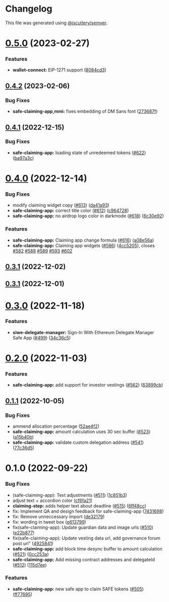 # Changelog

This file was generated using [@jscutlery/semver](https://github.com/jscutlery/semver).

# [0.5.0](https://github.com/safe-global/safe-react-apps/compare/safe-claiming-app-0.4.2...safe-claiming-app-0.5.0) (2023-02-27)


### Features

* **wallet-connect:** EIP-1271 support ([8084cd3](https://github.com/safe-global/safe-react-apps/commit/8084cd36ca19fb740db740d3279774f6e3e1b890))



## [0.4.2](https://github.com/safe-global/safe-react-apps/compare/safe-claiming-app-0.4.1...safe-claiming-app-0.4.2) (2023-02-06)


### Bug Fixes

* **safe-claiming-app,mmi:** fixes embedding of DM Sans font ([273687f](https://github.com/safe-global/safe-react-apps/commit/273687f4a2f3333c55a0b89b4d5abec16155728f))



## [0.4.1](https://github.com/safe-global/safe-react-apps/compare/safe-claiming-app-0.4.0...safe-claiming-app-0.4.1) (2022-12-15)


### Bug Fixes

* **safe-claiming-app:** loading state of unredeemed tokens ([#622](https://github.com/safe-global/safe-react-apps/issues/622)) ([ba97a3c](https://github.com/safe-global/safe-react-apps/commit/ba97a3c0cdce1e7a83d9a1f0b7d67e5d0796df74))



# [0.4.0](https://github.com/safe-global/safe-react-apps/compare/safe-claiming-app-0.3.1...safe-claiming-app-0.4.0) (2022-12-14)


### Bug Fixes

* modify claiming widget copy ([#613](https://github.com/safe-global/safe-react-apps/issues/613)) ([da41a93](https://github.com/safe-global/safe-react-apps/commit/da41a935fa50545e1079701340bc97fdbdfb6ac7))
* **safe-claiming-app:** correct title color ([#612](https://github.com/safe-global/safe-react-apps/issues/612)) ([c964728](https://github.com/safe-global/safe-react-apps/commit/c964728ae1e8fce0694ff7f0833e42acbb9b59b1))
* **safe-claiming-app:** no airdrop logo color in darkmode ([#618](https://github.com/safe-global/safe-react-apps/issues/618)) ([6c30e92](https://github.com/safe-global/safe-react-apps/commit/6c30e92502ffad5eb13f05ae437592cfcb25c9cb))


### Features

* **safe-claiming-app:** Claiming app change formula ([#616](https://github.com/safe-global/safe-react-apps/issues/616)) ([a08e56a](https://github.com/safe-global/safe-react-apps/commit/a08e56adaf5677e48a9bdb6ee6487728c9ce70ef))
* **safe-claiming-app:** Claiming app widgets ([#586](https://github.com/safe-global/safe-react-apps/issues/586)) ([4cc5205](https://github.com/safe-global/safe-react-apps/commit/4cc5205c1f1290bf6fd561f29bf4820a18014229)), closes [#582](https://github.com/safe-global/safe-react-apps/issues/582) [#588](https://github.com/safe-global/safe-react-apps/issues/588) [#589](https://github.com/safe-global/safe-react-apps/issues/589) [#593](https://github.com/safe-global/safe-react-apps/issues/593) [#602](https://github.com/safe-global/safe-react-apps/issues/602)



## [0.3.1](https://github.com/safe-global/safe-react-apps/compare/safe-claiming-app-0.3.0...safe-claiming-app-0.3.1) (2022-12-02)



## [0.3.1](https://github.com/safe-global/safe-react-apps/compare/safe-claiming-app-0.3.0...safe-claiming-app-0.3.1) (2022-12-01)



# [0.3.0](https://github.com/safe-global/safe-react-apps/compare/safe-claiming-app-0.2.0...safe-claiming-app-0.3.0) (2022-11-18)


### Features

* **siwe-delegate-manager:** Sign-In With Ethereum Delegate Manager Safe App ([#499](https://github.com/safe-global/safe-react-apps/issues/499)) ([34c36c5](https://github.com/safe-global/safe-react-apps/commit/34c36c580300672c6366ad2d534de0a3b1534058))



# [0.2.0](https://github.com/safe-global/safe-react-apps/compare/safe-claiming-app-0.1.1...safe-claiming-app-0.2.0) (2022-11-03)


### Features

* **safe-claiming-app:** add support for investor vestings ([#562](https://github.com/safe-global/safe-react-apps/issues/562)) ([63899cb](https://github.com/safe-global/safe-react-apps/commit/63899cb032d30db8aa90c8ebc5e4dd7026038246))



## [0.1.1](https://github.com/safe-global/safe-react-apps/compare/safe-claiming-app-0.1.0...safe-claiming-app-0.1.1) (2022-10-05)


### Bug Fixes

* ammend allocation percentage ([52ae4f2](https://github.com/safe-global/safe-react-apps/commit/52ae4f27e574a34c827fe61eaa59ab683bc7014f))
* **safe-claiming-app:** amount calculation uses 30 sec buffer ([#523](https://github.com/safe-global/safe-react-apps/issues/523)) ([a15b40b](https://github.com/safe-global/safe-react-apps/commit/a15b40b67ae411df75a3800925764eb4c7fa2b9b))
* **safe-claiming-app:** validate custom delegation address ([#541](https://github.com/safe-global/safe-react-apps/issues/541)) ([77c36d5](https://github.com/safe-global/safe-react-apps/commit/77c36d51dfbdef0e54c1cdec452c92a7931f9a18))



# 0.1.0 (2022-09-22)


### Bug Fixes

* (safe-claiming-app): Text adjustments ([#511](https://github.com/safe-global/safe-react-apps/issues/511)) ([1c851b3](https://github.com/safe-global/safe-react-apps/commit/1c851b374224a4884985f4defddc60786a9a56a9))
* adjust text + accordion color ([cf6fa21](https://github.com/safe-global/safe-react-apps/commit/cf6fa212eb2b83c865341739e2c84368c5f006bf))
* **claiming-step:** adds helper text about deadline ([#515](https://github.com/safe-global/safe-react-apps/issues/515)) ([6ff48cc](https://github.com/safe-global/safe-react-apps/commit/6ff48cc706ab80c4ba0efaf718b1e7f2019ee464))
* fix: Implement QA and design feedback for safe-claiming-app ([7431698](https://github.com/safe-global/safe-react-apps/commit/7431698ed22888695a375466dcceeaff9d279dd5))
* fix: Remove unneccessary import ([de32179](https://github.com/safe-global/safe-react-apps/commit/de32179cd78b33d0d05f2eaec28b19a38d4975b3))
* fix: wording in tweet box ([e613799](https://github.com/safe-global/safe-react-apps/commit/e6137995bb1fb1f48d11f334b5cbc46fc65db7c3))
* fix(safe-claiming-app): Update guardian data and image urls ([#510](https://github.com/safe-global/safe-react-apps/issues/510)) ([e22b877](https://github.com/safe-global/safe-react-apps/commit/e22b877ee41a13f3e5ff73fe564de7123da2fefa))
* fix(safe-claiming-app): Update vesting data url, add governance forum post url" ([4925841](https://github.com/safe-global/safe-react-apps/commit/4925841470769f1d5c6b8dd1bbe110fe94f1e402))
* **safe-claiming-app:** add block time desync buffer to amount calculation ([#521](https://github.com/safe-global/safe-react-apps/issues/521)) ([0cc253a](https://github.com/safe-global/safe-react-apps/commit/0cc253a270e44aca625be43a62dbea27c9c20697))
* **safe-claiming-app:** Add missing contract addresses and delegateId ([#512](https://github.com/safe-global/safe-react-apps/issues/512)) ([115d7ee](https://github.com/safe-global/safe-react-apps/commit/115d7eef645fc431e14d0abe262a8ba9ac3dd3de))


### Features

* **safe-claiming-app:** new safe app to claim SAFE tokens ([#505](https://github.com/safe-global/safe-react-apps/issues/505)) ([ff77695](https://github.com/safe-global/safe-react-apps/commit/ff7769526c8c4271cd667413e0730d68ad351cf8))
